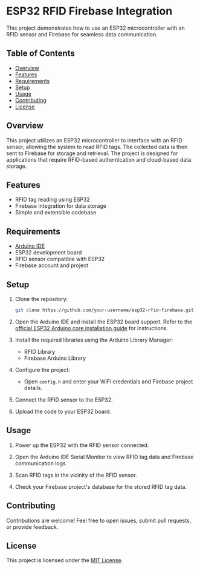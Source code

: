 # ESP32 RFID Firebase Integration

This project demonstrates how to use an ESP32 microcontroller with an RFID sensor and Firebase for seamless data communication.

## Table of Contents

- [Overview](#overview)
- [Features](#features)
- [Requirements](#requirements)
- [Setup](#setup)
- [Usage](#usage)
- [Contributing](#contributing)
- [License](#license)

## Overview

This project utilizes an ESP32 microcontroller to interface with an RFID sensor, allowing the system to read RFID tags. The collected data is then sent to Firebase for storage and retrieval. The project is designed for applications that require RFID-based authentication and cloud-based data storage.

## Features

- RFID tag reading using ESP32
- Firebase integration for data storage
- Simple and extensible codebase

## Requirements

- [Arduino IDE](https://www.arduino.cc/en/software)
- ESP32 development board
- RFID sensor compatible with ESP32
- Firebase account and project

## Setup

1. Clone the repository:

    ```bash
    git clone https://github.com/your-username/esp32-rfid-firebase.git
    ```

2. Open the Arduino IDE and install the ESP32 board support. Refer to the [official ESP32 Arduino core installation guide](https://github.com/espressif/arduino-esp32#installation-instructions) for instructions.

3. Install the required libraries using the Arduino Library Manager:

    - RFID Library
    - Firebase Arduino Library

4. Configure the project:

    - Open `config.h` and enter your WiFi credentials and Firebase project details.

5. Connect the RFID sensor to the ESP32.

6. Upload the code to your ESP32 board.

## Usage

1. Power up the ESP32 with the RFID sensor connected.

2. Open the Arduino IDE Serial Monitor to view RFID tag data and Firebase communication logs.

3. Scan RFID tags in the vicinity of the RFID sensor.

4. Check your Firebase project's database for the stored RFID tag data.

## Contributing

Contributions are welcome! Feel free to open issues, submit pull requests, or provide feedback.

## License

This project is licensed under the [MIT License](LICENSE).
